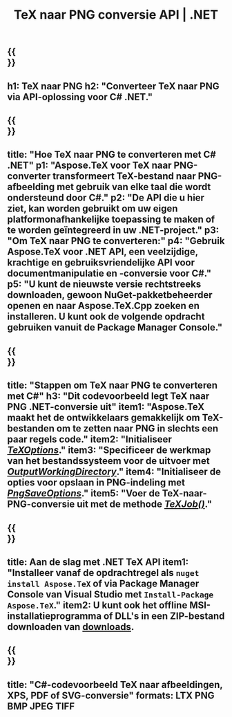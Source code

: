 ﻿---
translation: true
template: /_templates/_conversion-child-net.md
title: TeX naar PNG conversie API | .NET
description: TeX naar PNG conversie functionaliteit. Integreer deze on-premise .NET-bibliotheek in uw project of gebruik platformonafhankelijke applicaties om TeX naar PNG te converteren.
keywords: tex naar png api net, tex2png integreer c#
url: /net/conversion/tex-to-png/
family: tex
platformtag: net
feature: conversion
informat: TEX
outformat: PNG
otherformats: BMP JPEG TIFF PDF SVG XPS
---


{{<section banner>}}
---
h1: TeX naar PNG
h2: "Converteer TeX naar PNG via API-oplossing voor C# .NET."
---

{{<section overview>}}
---
title: "Hoe TeX naar PNG te converteren met C# .NET"
p1: "Aspose.TeX voor TeX naar PNG-converter transformeert TeX-bestand naar PNG-afbeelding met gebruik van elke taal die wordt ondersteund door C#."
p2: "De API die u hier ziet, kan worden gebruikt om uw eigen platformonafhankelijke toepassing te maken of te worden geïntegreerd in uw .NET-project."
p3: "Om TeX naar PNG te converteren:"
p4: "Gebruik Aspose.TeX voor .NET API, een veelzijdige, krachtige en gebruiksvriendelijke API voor documentmanipulatie en -conversie voor C#."
p5: "U kunt de nieuwste versie rechtstreeks downloaden, gewoon NuGet-pakketbeheerder openen en naar Aspose.TeX.Cpp zoeken en installeren. U kunt ook de volgende opdracht gebruiken vanuit de Package Manager Console."
---

{{<section feature1>}}
---
title: "Stappen om TeX naar PNG te converteren met C#"
h3: "Dit codevoorbeeld legt TeX naar PNG .NET-conversie uit"
item1: "Aspose.TeX maakt het de ontwikkelaars gemakkelijk om TeX-bestanden om te zetten naar PNG in slechts een paar regels code."
item2: "Initialiseer [*TeXOptions*](https://reference.aspose.com/tex/net/aspose.tex/texoptions/)."
item3: "Specificeer de werkmap van het bestandssysteem voor de uitvoer met [*OutputWorkingDirectory*](https://reference.aspose.com/tex/net/aspose.tex/texoptions/outputworkingdirectory/)."
item4: "Initialiseer de opties voor opslaan in PNG-indeling met [*PngSaveOptions*](https://reference.aspose.com/tex/net/aspose.tex.presentation.image/pngsaveoptions/)."
item5: "Voer de TeX-naar-PNG-conversie uit met de methode [*TeXJob()*](https://reference.aspose.com/tex/net/aspose.tex/texjob/)."
---

{{<section feature2>}}
---
title: Aan de slag met .NET TeX API
item1: "Installeer vanaf de opdrachtregel als ```nuget install Aspose.TeX``` of via Package Manager Console van Visual Studio met ```Install-Package Aspose.TeX```."
item2: U kunt ook het offline MSI-installatieprogramma of DLL's in een ZIP-bestand downloaden van [downloads](https://downloads.aspose.com/tex/net).
---

{{<section widget>}}
---
title: "C#-codevoorbeeld TeX naar afbeeldingen, XPS, PDF of SVG-conversie"
formats: LTX PNG BMP JPEG TIFF
---